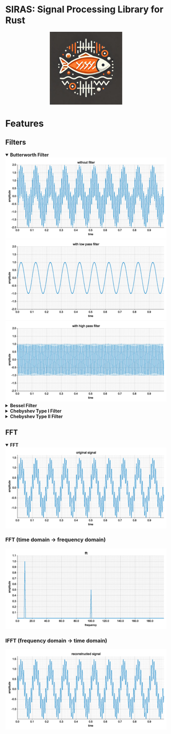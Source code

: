 # SIRAS: Signal Processing Library for Rust

<div align="center">
    <img src="media/siras.webp" alt="siras" width="45%">
</div>

# Features

## Filters

<details open>

<summary><b>Butterworth Filter</b></summary>

<div align="center">
    <img src="media/butter_without_filter.png" alt="siras">
    <img src="media/butter_with_low_pass_filter.png" alt="siras">
    <img src="media/butter_with_high_pass_filter.png" alt="siras">
</div>

</details>

<details>
<summary><b>Bessel Filter</b></summary>

<div align="center">
    <img src="media/bessel_without_filter.png" alt="siras">
    <img src="media/bessel_with_low_pass_filter.png" alt="siras">
    <img src="media/bessel_with_high_pass_filter.png" alt="siras">
</div>

</details>

<details>
<summary><b>Chebyshev Type I Filter</b></summary>

<div align="center">
    <img src="media/chebyshev1_without_filter.png" alt="siras">
    <img src="media/chebyshev1_with_low_pass_filter.png" alt="siras">
    <img src="media/chebyshev1_with_high_pass_filter.png" alt="siras">
</div>

</details>

<details>
<summary><b>Chebyshev Type II Filter</b></summary>

<div align="center">
    <img src="media/chebyshev2_without_filter.png" alt="siras">
    <img src="media/chebyshev2_with_low_pass_filter.png" alt="siras">
    <img src="media/chebyshev2_with_high_pass_filter.png" alt="siras">
</div>

</details>

## FFT

<details open>
<summary><b>FFT</b></summary>

<div align="center">
    <img src="media/original_signal.png" alt="siras">
</div>

### FFT (time domain -> frequency domain)

<div align="center">
    <img src="media/fft.png" alt="siras">
</div>

### IFFT (frequency domain -> time domain)

<div align="center">
    <img src="media/reconstructed_signal.png" alt="siras">
</div>

</details>
